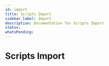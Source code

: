 ```yaml
---
id: import
title: Scripts Import
sidebar_label: Import
description: Documentation for Scripts Import
status: 
whatsPending: 
---
```


# Scripts Import

